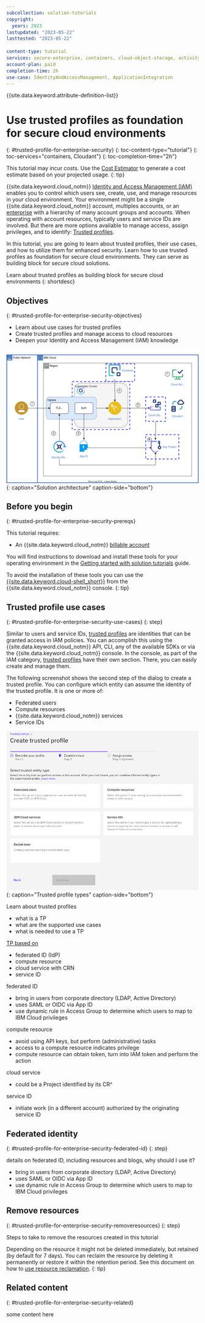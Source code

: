 ```yaml
---
subcollection: solution-tutorials
copyright:
  years: 2023
lastupdated: "2023-05-22"
lasttested: "2023-05-22"

content-type: tutorial
services: secure-enterprise, containers, cloud-object-storage, activity-tracker, Registry, secrets-manager, appid, Cloudant
account-plan: paid
completion-time: 2h
use-case: IdentityAndAccessManagement, ApplicationIntegration
---
```


{{site.data.keyword.attribute-definition-list}}

# Use trusted profiles as foundation for secure cloud environments
{: #trusted-profile-for-enterprise-security}
{: toc-content-type="tutorial"}
{: toc-services="containers, Cloudant"}
{: toc-completion-time="2h"}


This tutorial may incur costs. Use the [Cost Estimator](/estimator/review) to generate a cost estimate based on your projected usage.
{: tip}


{{site.data.keyword.cloud_notm}} [Identity and Access Management (IAM)](/docs/account?topic=account-cloudaccess) enables you to control which users see, create, use, and manage resources in your cloud environment. Your environment might be a single {{site.data.keyword.cloud_notm}} account, multiples accounts, or an [enterprise](/docs/secure-enterprise?topic=secure-enterprise-what-is-enterprise) with a hierarchy of many account groups and accounts. When operating with account resources, typically users and service IDs are involved. But there are more options available to manage access, assign privileges, and to identify: [Trusted profiles](/docs/account?topic=account-identity-overview#trustedprofiles-bestpract).

In this tutorial, you are going to learn about trusted profiles, their use cases, and how to utilize them for enhanced security. Learn how to use trusted profiles as foundation for secure cloud environments. They can serve as building block for secure cloud solutions.


Learn about trusted profiles as building block for secure cloud environments
{: shortdesc}

## Objectives
{: #trusted-profile-for-enterprise-security-objectives}

* Learn about use cases for trusted profiles
* Create trusted profiles and manage access to cloud resources
* Deepen your Identity and Access Management (IAM) knowledge


![Architecture](images/solution67-cbr-enhanced-security/architecture-e2e-security-cbr.svg){: caption="Solution architecture" caption-side="bottom"}


## Before you begin
{: #trusted-profile-for-enterprise-security-prereqs}

This tutorial requires:
* An {{site.data.keyword.cloud_notm}} [billable account](/docs/account?topic=account-accounts)

You will find instructions to download and install these tools for your operating environment in the [Getting started with solution tutorials](/docs/solution-tutorials?topic=solution-tutorials-tutorials) guide.


To avoid the installation of these tools you can use the [{{site.data.keyword.cloud-shell_short}}](/shell) from the {{site.data.keyword.cloud_notm}} console.
{: tip}




## Trusted profile use cases
{: #trusted-profile-for-enterprise-security-use-cases}
{: step}

Similar to users and service IDs, [trusted profiles](/docs/account?topic=account-identity-overview#trustedprofiles-bestpract) are identities that can be granted access in IAM policies. You can accomplish this using the {{site.data.keyword.cloud_notm}} API, CLI, any of the available SDKs or via the {{site.data.keyword.cloud_notm}} console. In the console, as part of the IAM category, [trusted profiles](/iam/trusted-profiles) have their own section. There, you can easily create and manage them. 

The following screenshot shows the second step of the dialog to create a trusted profile. You can configure which entity can assume the identity of the trusted profile. It is one or more of:
- Federated users
- Compute resources
- {{site.data.keyword.cloud_notm}} services
- Service IDs

![Trusted profile entity type](images/trusted-profiles-hidden/IAM_TrustedProfile_create.png){: caption="Trusted profile types" caption-side="bottom"}



Learn about trusted profiles
- what is a TP
- what are the supported use cases
- what is needed to use a TP

[TP based on](/docs/account?topic=account-create-trusted-profile&interface=ui)
- federated ID (IdP)
- compute resource
- cloud service with CRN
- service ID


federated ID
- bring in users from corporate directory (LDAP, Active Directory)
- uses SAML or OIDC via App ID
- use dynamic rule in Access Group to determine which users to map to IBM Cloud privileges

compute resource
- avoid using API keys, but perform (administrative) tasks
- access to a compute resource indicates privilege
- compute resource can obtain token, turn into IAM token and perform the action

cloud service
- could be a Project identified by its CR^

service ID
- initiate work (in a different account) authorized by the originating service ID


## Federated identity
{: #trusted-profile-for-enterprise-security-federated-id}
{: step}


details on federated ID, including resources and blogs, why should I use it?

- bring in users from corporate directory (LDAP, Active Directory)
- uses SAML or OIDC via App ID
- use dynamic rule in Access Group to determine which users to map to IBM Cloud privileges





## Remove resources
{: #trusted-profile-for-enterprise-security-removeresources}
{: step}

Steps to take to remove the resources created in this tutorial

Depending on the resource it might not be deleted immediately, but retained (by default for 7 days). You can reclaim the resource by deleting it permanently or restore it within the retention period. See this document on how to [use resource reclamation](/docs/account?topic=account-resource-reclamation).
{: tip}


## Related content
{: #trusted-profile-for-enterprise-security-related}

some content here